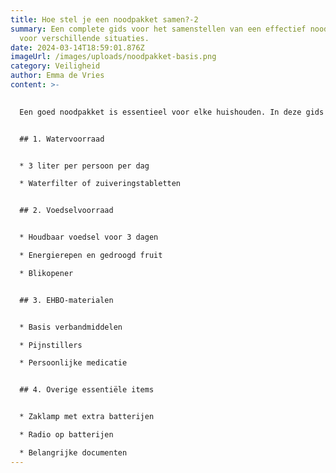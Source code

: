 ```yaml
---
title: Hoe stel je een noodpakket samen?-2
summary: Een complete gids voor het samenstellen van een effectief noodpakket
  voor verschillende situaties.
date: 2024-03-14T18:59:01.876Z
imageUrl: /images/uploads/noodpakket-basis.png
category: Veiligheid
author: Emma de Vries
content: >-
  

  Een goed noodpakket is essentieel voor elke huishouden. In deze gids bespreken we stap voor stap wat je nodig hebt:


  ## 1. Watervoorraad


  * 3 liter per persoon per dag

  * Waterfilter of zuiveringstabletten


  ## 2. Voedselvoorraad


  * Houdbaar voedsel voor 3 dagen

  * Energierepen en gedroogd fruit

  * Blikopener


  ## 3. EHBO-materialen


  * Basis verbandmiddelen

  * Pijnstillers

  * Persoonlijke medicatie


  ## 4. Overige essentiële items


  * Zaklamp met extra batterijen

  * Radio op batterijen

  * Belangrijke documenten
---
```

